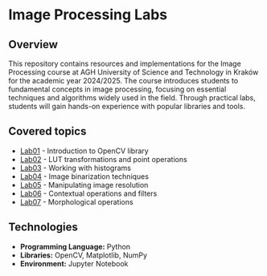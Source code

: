 # Image Processing Labs

## Overview

This repository contains resources and implementations for the Image Processing course at AGH University of Science and Technology in Kraków for the academic year 2024/2025. The course introduces students to fundamental concepts in image processing, focusing on essential techniques and algorithms widely used in the field. Through practical labs, students will gain hands-on experience with popular libraries and tools.

## Covered topics

- [Lab01](/lab01-intro/) - Introduction to OpenCV library  
- [Lab02](/lab02-point-operations/) - LUT transformations and point operations
- [Lab03](/lab03-histograms/) - Working with histograms
- [Lab04](/lab04-binarization/) - Image binarization techniques
- [Lab05](/lab05-resolution/) - Manipulating image resolution
- [Lab06](/lab06-context/) - Contextual operations and filters
- [Lab07](/lab07-morphology/) - Morphological operations

## Technologies

- **Programming Language:** Python
- **Libraries:** OpenCV, Matplotlib, NumPy
- **Environment:** Jupyter Notebook
